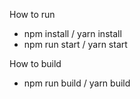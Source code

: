   
How to run  
  
- npm install / yarn install
- npm run start / yarn start

How to build
 - npm run build / yarn build

